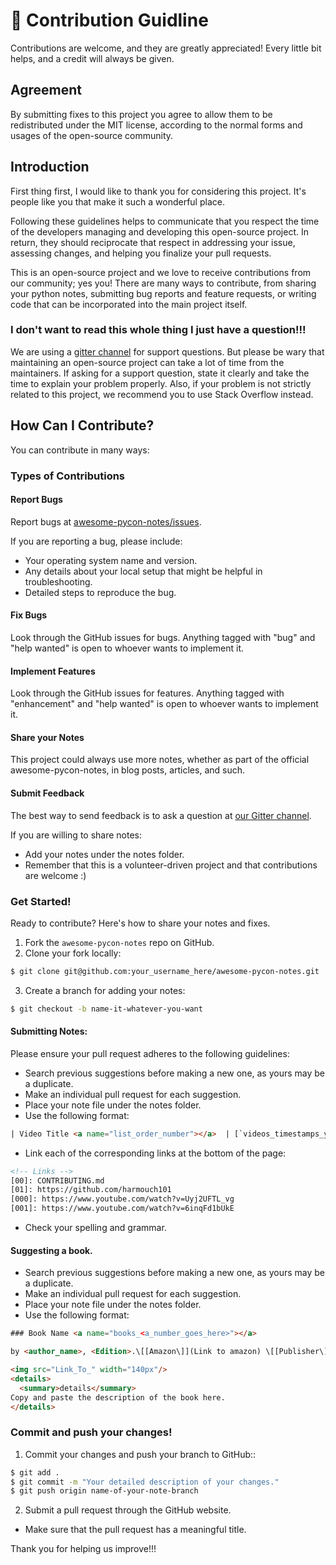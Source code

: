 # 📝 Contribution Guidline

Contributions are welcome, and they are greatly appreciated! Every little bit helps, and a credit will always be given.

## Agreement

By submitting fixes to this project you agree to allow them to be redistributed under the MIT license, according to the normal forms and usages of the open-source community.

## Introduction

First thing first, I would like to thank you for considering this project. It's people like you that make it such a wonderful place.

Following these guidelines helps to communicate that you respect the time of the developers managing and developing this open-source project. In return, they should reciprocate that respect in addressing your issue, assessing changes, and helping you finalize your pull requests.

This is an open-source project and we love to receive contributions from our community; yes you! There are many ways to contribute, from sharing your python notes, submitting bug reports and feature requests, or writing code that can be incorporated into the main project itself.

### I don't want to read this whole thing I just have a question!!!

We are using a [gitter channel][01] for support questions. But please be wary that maintaining an open-source project can take a lot of time from the maintainers. If asking for a support question, state it clearly and take the time to explain your problem properly. Also, if your problem is not strictly related to this project, we recommend you to use Stack Overflow instead.

## How Can I Contribute?

You can contribute in many ways:

### Types of Contributions

#### Report Bugs

Report bugs at [awesome-pycon-notes/issues][02].

If you are reporting a bug, please include:

* Your operating system name and version.
* Any details about your local setup that might be helpful in troubleshooting.
* Detailed steps to reproduce the bug.

#### Fix Bugs

Look through the GitHub issues for bugs. Anything tagged with "bug" and "help
wanted" is open to whoever wants to implement it.

#### Implement Features

Look through the GitHub issues for features. Anything tagged with "enhancement"
and "help wanted" is open to whoever wants to implement it.

#### Share your Notes

This project could always use more notes, whether as part of the
official awesome-pycon-notes, in blog posts, articles, and such.


#### Submit Feedback

The best way to send feedback is to ask a question at [our Gitter channel][01].

If you are willing to share notes:

* Add your notes under the notes folder.
* Remember that this is a volunteer-driven project and that contributions are welcome :)

### Get Started!

Ready to contribute? Here's how to share your notes and fixes.

1. Fork the `awesome-pycon-notes` repo on GitHub.
2. Clone your fork locally:

```bash
$ git clone git@github.com:your_username_here/awesome-pycon-notes.git
```

3. Create a branch for adding your notes:

```bash
$ git checkout -b name-it-whatever-you-want
```

#### Submitting Notes:
Please ensure your pull request adheres to the following guidelines:

- Search previous suggestions before making a new one, as yours may be a duplicate.
- Make an individual pull request for each suggestion.
- Place your note file under the notes folder.
- Use the following format: 

```html
| Video Title <a name="list_order_number"></a>  | [`videos_timestamps_year`][010] | `Video Duration` |  [`Speaker Slides Deck`][0002] | [`Cloud_Provider_link_backup`][00000] |
```

- Link each of the corresponding links at the bottom of the page:

```html
<!-- Links -->
[00]: CONTRIBUTING.md
[01]: https://github.com/harmouch101
[000]: https://www.youtube.com/watch?v=Uyj2UFTL_vg
[001]: https://www.youtube.com/watch?v=6inqFd1bUkE
```

- Check your spelling and grammar.

#### Suggesting a book.

- Search previous suggestions before making a new one, as yours may be a duplicate.
- Make an individual pull request for each suggestion.
- Place your note file under the notes folder.
- Use the following format: 

```html
### Book Name <a name="books_<a_number_goes_here>"></a>  

by <author_name>, <Edition>.\[[Amazon\]](Link to amazon) \[[Publisher\]](Link to publisher website/)

<img src="Link_To_" width="140px"/>
<details>
  <summary>details</summary>
Copy and paste the description of the book here.
</details>
```

### Commit and push your changes!

1. Commit your changes and push your branch to GitHub::

```bash
$ git add .
$ git commit -m "Your detailed description of your changes."
$ git push origin name-of-your-note-branch
```

2. Submit a pull request through the GitHub website.

- Make sure that the pull request has a meaningful title.

Thank you for helping us improve!!!

<!-- links -->

[01]: https://gitter.im/awesome-pycon/community
[02]: https://github.com/Harmouch101/awesome-pycon/issues
